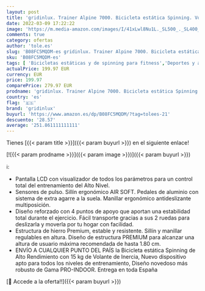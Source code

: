 ```yaml
---
layout: post
title: 'gridinlux. Trainer Alpine 7000. Bicicleta estática Spinning. Volante de Inercia 15 kg  Nivel Avanzado  Sistema de Absorción de Impactos  Pantalla LCD  Fitness'
date: 2022-03-09 17:22:22
image: 'https://m.media-amazon.com/images/I/41xLwl8Nu1L._SL500_._SL400_.jpg'
comments: true
category: ofertas
author: 'tole.es'
slug: 'B08FC5MQDM-es gridinlux. Trainer Alpine 7000. Bicicleta estática...'
sku: 'B08FC5MQDM-es'
tags: [ 'Bicicletas estáticas y de spinning para fitness','Deportes y aire libre','Fitness y ejercicio','Máquinas de cardio para fitness','bicicleta','gridinlux', ]
actualPrice: 199.97 EUR
currency: EUR
price: 199.97
comparePrice: 279.97 EUR
prodname: 'gridinlux. Trainer Alpine 7000. Bicicleta estática Spinning. Volante de Inercia 15 kg  Nivel Avanzado  Sistema de Absorción de Impactos  Pantalla LCD  Fitness'
country: 'es'
flag: '🇪🇸'
brand: 'gridinlux'
buyurl: 'https://www.amazon.es/dp/B08FC5MQDM/?tag=tolees-21'
descuento: '28.57'
average: '251.861111111111'
---
```


Tienes [{{< param title >}}]({{< param buyurl >}}) en el siguiente enlace!

[![{{< param prodname >}}]({{< param image >}})]({{< param buyurl >}})

ℹ️:

- Pantalla LCD con visualizador de todos los parámetros para un control total del entrenamiento del Alto Nivel.
- Sensores de pulso. Sillín ergonómico AIR SOFT. Pedales de aluminio con sistema de extra agarre a la suela. Manillar ergonómico antideslizante multiposición.
- Diseño reforzado con 4 puntos de apoyo que aportan una estabilidad total durante el ejercicio. Fácil transporte gracias a sus 2 ruedas para deslizarla y moverla por tu hogar con facilidad.
- Estructura de hierro Premium, estable y resistente. Sillín y manillar regulables en altura. Diseño de estructura PREMIUM para alcanzar una altura de usuario máxima recomendada de hasta 1.80 cm.
- ENVÍO A CUALQUIER PUNTO DEL PAÍS la Bicicleta estática Spinning de Alto Rendimiento con 15 kg de Volante de Inercia, Nuevo dispositivo apto para todos los niveles de entrenamiento, Diseño novedoso más robusto de Gama PRO-INDOOR. Entrega en toda España

[🛒 Accede a la oferta!!]({{< param buyurl >}})
